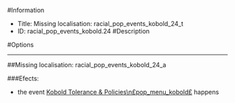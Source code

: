 #Information
 - Title: Missing localisation: racial_pop_events_kobold_24_t
 - ID: racial_pop_events_kobold.24
#Description

#Options

___
##Missing localisation: racial_pop_events_kobold_24_a

###Efects:<ul><li>the event [Kobold Tolerance & Policies\n£pop_menu_kobold£](../events/kobold_tolerance_policies_npspop_menu_koboldps.md) happens</li></ul>
